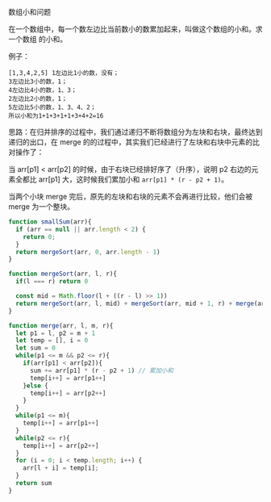 数组小和问题

在一个数组中，每一个数左边比当前数小的数累加起来，叫做这个数组的小和。求一个数组 的小和。 

例子：
```
[1,3,4,2,5] 1左边比1小的数，没有； 
3左边比3小的数，1； 
4左边比4小的数，1、3； 
2左边比2小的数，1； 
5左边比5小的数，1、3、4、2； 
所以小和为1+1+3+1+1+3+4+2=16
```

思路：在归并排序的过程中，我们通过递归不断将数组分为左块和右块，最终达到递归的出口，在 merge 的的过程中，其实我们已经进行了左块和右块中元素的比对操作了：

当 arr[p1] < arr[p2] 的时候，由于右块已经排好序了（升序），说明 p2 右边的元素全都比 arr[p1] 大，这时候我们累加小和 ```arr[p1] * (r - p2 + 1)```。

当两个小块 merge 完后，原先的左块和右块的元素不会再进行比较，他们会被 merge 为一个整块。

```javascript
function smallSum(arr){
  if (arr == null || arr.length < 2) {
    return 0;
  }
  return mergeSort(arr, 0, arr.length - 1)
}

function mergeSort(arr, l, r){
  if(l === r) return 0

  const mid = Math.floor(l + ((r - l) >> 1))
  return mergeSort(arr, l, mid) + mergeSort(arr, mid + 1, r) + merge(arr, l, mid, r)  // 返回左块的小和 + 右块的小和 + merge 左右块产生的小和
}

function merge(arr, l, m, r){
  let p1 = l, p2 = m + 1
  let temp = [], i = 0
  let sum = 0
  while(p1 <= m && p2 <= r){
    if(arr[p1] < arr[p2]){
      sum += arr[p1] * (r - p2 + 1) // 累加小和
      temp[i++] = arr[p1++]
    }else {
      temp[i++] = arr[p2++]
    }
  }
  while(p1 <= m){
    temp[i++] = arr[p1++]
  }
  while(p2 <= r){
    temp[i++] = arr[p2++]
  }
  for (i = 0; i < temp.length; i++) {
    arr[l + i] = temp[i];
  }
  return sum
}
```